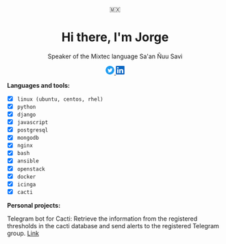 <p align="center">🇲🇽</p>
<h1 align="center">Hi there, I'm Jorge</h1>
<p align="center">Speaker of the Mixtec language Sa'an Ñuu Savi</p>
<p align="center">
    <a href="https://twitter.com/jorgr__">
        <img src="./assets/twitter-icons-circle-blue.png" width="20" alt="twitter-logo">
    </a>
    <a href="https://www.linkedin.com/in/jorggr">
        <img src="./assets/Iinkedin.png" width="20" alt="linkedin-logo">
    </a>
</p>

**Languages and tools:**

- [x] `linux (ubuntu, centos, rhel)`
- [x] `python`
- [x] `django`
- [x] `javascript`
- [x] `postgresql`
- [x] `mongodb`
- [x] `nginx`
- [x] `bash`
- [x] `ansible`
- [x] `openstack`
- [x] `docker`
- [x] `icinga`
- [x] `cacti`

**Personal projects:**

Telegram bot for Cacti: Retrieve the information from the registered thresholds in the cacti database and send alerts to the registered Telegram group. [Link](https://github.com/jorggr/telegram-cacti)
